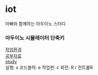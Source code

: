 # iot
아빠와 함께하는 아두이노 스터디

### 아두이노 시뮬레이터 단축키
[작업환경](https://www.tinkercad.com)</br>
[공부자료](https://wikidocs.net/30776)</br>
[study](https://github.com/rbdus0715/iot/blob/main/study/study_readme.md)<br>
실행: s
코드블럭: e
작업판: c
회전: R / 컨트롤R

